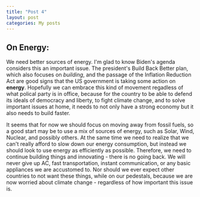 ```yaml
---
title: "Post 4"
layout: post
categories: My posts
---
```

## On Energy:

We need better sources of energy. I'm glad to know Biden's agenda considers this an important issue. The president's Build Back Better plan, which also focuses on *building*, and the passage of the Inflation Reduction Act are good signs that the US government is taking some action on **energy**. Hopefully we can embrace this kind of movement regadless of what polical party is in office, because for the country to be able to defend its ideals of democracy and liberty, to fight climate change, and to solve important issues at home, it needs to not only have a strong economy but it also needs to build faster.

It seems that for now we should focus on moving away from fossil fuels, so a good start may be to use a mix of sources of energy, such as Solar, Wind, Nuclear, and possibly others. At the same time we need to realize that we can't really afford to slow down our energy consumption, but instead we should look to use energy as efficiently as possible. Therefore, we need to continue building things and innovating - there is no going back. We will never give up AC, fast transportation, instant communication, or any basic appliances we are accustomed to. Nor should we ever expect other countries to not want these things, while on our pedestals, because we are now worried about climate change - regardless of how important this issue is.
